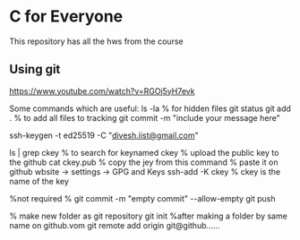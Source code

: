# C for Everyone 
This repository has all the hws from the course 

## Using git  
https://www.youtube.com/watch?v=RGOj5yH7evk

Some commands which are useful:
ls -la % for hidden files 
git status
git add . % to add all files to tracking 
git commit -m "include your message here"


ssh-keygen -t ed25519 -C "divesh.iist@gmail.com"

ls | grep ckey % to search for keynamed ckey 
% upload the public key to the github 
cat ckey.pub % copy the jey from this command
% paste it on github wbsite -> settings -> GPG and Keys
ssh-add -K ckey % ckey is the name of the key

%not required % git commit -m "empty commit" --allow-empty
git push

% make new folder as git repository
git init 
%after making a folder by same name on github.vom
git remote add origin git@github......
